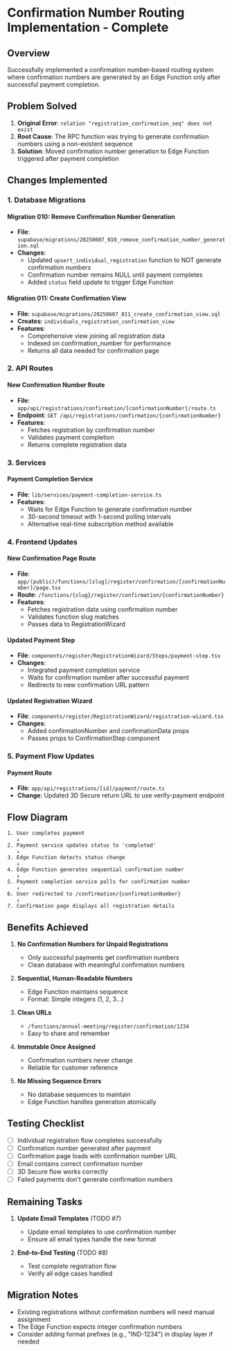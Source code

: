# Confirmation Number Routing Implementation - Complete

## Overview
Successfully implemented a confirmation number-based routing system where confirmation numbers are generated by an Edge Function only after successful payment completion.

## Problem Solved
1. **Original Error**: `relation "registration_confirmation_seq" does not exist`
2. **Root Cause**: The RPC function was trying to generate confirmation numbers using a non-existent sequence
3. **Solution**: Moved confirmation number generation to Edge Function triggered after payment completion

## Changes Implemented

### 1. Database Migrations

#### Migration 010: Remove Confirmation Number Generation
- **File**: `supabase/migrations/20250607_010_remove_confirmation_number_generation.sql`
- **Changes**:
  - Updated `upsert_individual_registration` function to NOT generate confirmation numbers
  - Confirmation number remains NULL until payment completes
  - Added `status` field update to trigger Edge Function

#### Migration 011: Create Confirmation View
- **File**: `supabase/migrations/20250607_011_create_confirmation_view.sql`
- **Creates**: `individuals_registration_confirmation_view`
- **Features**:
  - Comprehensive view joining all registration data
  - Indexed on confirmation_number for performance
  - Returns all data needed for confirmation page

### 2. API Routes

#### New Confirmation Number Route
- **File**: `app/api/registrations/confirmation/[confirmationNumber]/route.ts`
- **Endpoint**: `GET /api/registrations/confirmation/{confirmationNumber}`
- **Features**:
  - Fetches registration by confirmation number
  - Validates payment completion
  - Returns complete registration data

### 3. Services

#### Payment Completion Service
- **File**: `lib/services/payment-completion-service.ts`
- **Features**:
  - Waits for Edge Function to generate confirmation number
  - 30-second timeout with 1-second polling intervals
  - Alternative real-time subscription method available

### 4. Frontend Updates

#### New Confirmation Page Route
- **File**: `app/(public)/functions/[slug]/register/confirmation/[confirmationNumber]/page.tsx`
- **Route**: `/functions/{slug}/register/confirmation/{confirmationNumber}`
- **Features**:
  - Fetches registration data using confirmation number
  - Validates function slug matches
  - Passes data to RegistrationWizard

#### Updated Payment Step
- **File**: `components/register/RegistrationWizard/Steps/payment-step.tsx`
- **Changes**:
  - Integrated payment completion service
  - Waits for confirmation number after successful payment
  - Redirects to new confirmation URL pattern

#### Updated Registration Wizard
- **File**: `components/register/RegistrationWizard/registration-wizard.tsx`
- **Changes**:
  - Added confirmationNumber and confirmationData props
  - Passes props to ConfirmationStep component

### 5. Payment Flow Updates

#### Payment Route
- **File**: `app/api/registrations/[id]/payment/route.ts`
- **Change**: Updated 3D Secure return URL to use verify-payment endpoint

## Flow Diagram

```
1. User completes payment
   ↓
2. Payment service updates status to 'completed'
   ↓
3. Edge Function detects status change
   ↓
4. Edge Function generates sequential confirmation number
   ↓
5. Payment completion service polls for confirmation number
   ↓
6. User redirected to /confirmation/{confirmationNumber}
   ↓
7. Confirmation page displays all registration details
```

## Benefits Achieved

1. **No Confirmation Numbers for Unpaid Registrations**
   - Only successful payments get confirmation numbers
   - Clean database with meaningful confirmation numbers

2. **Sequential, Human-Readable Numbers**
   - Edge Function maintains sequence
   - Format: Simple integers (1, 2, 3...)

3. **Clean URLs**
   - `/functions/annual-meeting/register/confirmation/1234`
   - Easy to share and remember

4. **Immutable Once Assigned**
   - Confirmation numbers never change
   - Reliable for customer reference

5. **No Missing Sequence Errors**
   - No database sequences to maintain
   - Edge Function handles generation atomically

## Testing Checklist

- [ ] Individual registration flow completes successfully
- [ ] Confirmation number generated after payment
- [ ] Confirmation page loads with confirmation number URL
- [ ] Email contains correct confirmation number
- [ ] 3D Secure flow works correctly
- [ ] Failed payments don't generate confirmation numbers

## Remaining Tasks

1. **Update Email Templates** (TODO #7)
   - Update email templates to use confirmation number
   - Ensure all email types handle the new format

2. **End-to-End Testing** (TODO #8)
   - Test complete registration flow
   - Verify all edge cases handled

## Migration Notes

- Existing registrations without confirmation numbers will need manual assignment
- The Edge Function expects integer confirmation numbers
- Consider adding format prefixes (e.g., "IND-1234") in display layer if needed